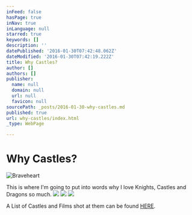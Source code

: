 ```yaml
---
inFeed: false
hasPage: true
inNav: true
inLanguage: null
starred: true
keywords: []
description: ''
datePublished: '2016-01-30T07:42:48.062Z'
dateModified: '2016-01-30T07:42:19.222Z'
title: Why Castles?
author: []
authors: []
publisher:
  name: null
  domain: null
  url: null
  favicon: null
sourcePath: _posts/2016-01-30-why-castles.md
published: true
url: why-castles/index.html
_type: WebPage

---
```

# Why Castles?
![Braveheart](https://the-grid-user-content.s3-us-west-2.amazonaws.com/b49042a6-823b-4487-bfb8-6feca09fc7a9.JPG)

This is where I'm going to put into words why I love Knights, Castles and Dragons so much. ![](https://the-grid-user-content.s3-us-west-2.amazonaws.com/487a0b49-9b2b-4312-a20d-38c80942355e.png)
![](https://the-grid-user-content.s3-us-west-2.amazonaws.com/f55917a9-9aeb-46b3-93fc-67a0b334ef91.jpg)
![](https://the-grid-user-content.s3-us-west-2.amazonaws.com/8fbd9d95-89d4-4c90-83e7-7b8505630025.jpg)

A List of Castles and Films shot at them can be found [HERE][0].

[0]: http://www.castlesandmanorhouses.com/films.php?Order=Castles